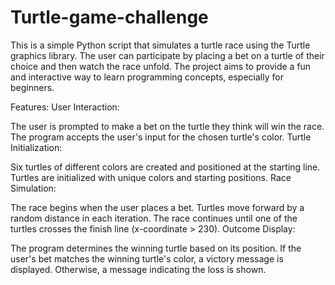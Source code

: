 # Turtle-game-challenge

This is a simple Python script that simulates a turtle race using the Turtle graphics library. The user can participate by placing a bet on a turtle of their choice and then watch the race unfold. The project aims to provide a fun and interactive way to learn programming concepts, especially for beginners.

Features:
User Interaction:

The user is prompted to make a bet on the turtle they think will win the race.
The program accepts the user's input for the chosen turtle's color.
Turtle Initialization:

Six turtles of different colors are created and positioned at the starting line.
Turtles are initialized with unique colors and starting positions.
Race Simulation:

The race begins when the user places a bet.
Turtles move forward by a random distance in each iteration.
The race continues until one of the turtles crosses the finish line (x-coordinate > 230).
Outcome Display:

The program determines the winning turtle based on its position.
If the user's bet matches the winning turtle's color, a victory message is displayed.
Otherwise, a message indicating the loss is shown.
